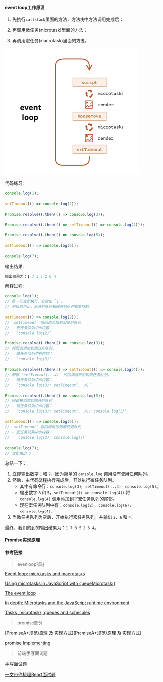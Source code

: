####  **event loop**工作原理

1. 先执行`callstack`里面的方法，方法栈中方法调用完成后；

2. 再调用微任务(microtask)里面的方法；

3. 再调用宏任务(macrotask)里面的方法。

![js_event_loop](./js_event_loop.jpg)


代码练习:

```javascript
console.log(1);

setTimeout(() => console.log(2));

Promise.resolve().then(() => console.log(3));

Promise.resolve().then(() => setTimeout(() => console.log(4)));

Promise.resolve().then(() => console.log(5));

setTimeout(() => console.log(6));

console.log(7);
```

输出结果:

```javascript
输出结果为：1 7 3 5 2 6 4
```

解释过程:

```js
console.log(1);
// 第一行立即执行，它输出 `1`。
// 到目前为止，宏任务队列和微任务队列都是空的。

setTimeout(() => console.log(2));
// `setTimeout` 将回调添加到宏任务队列。
// - 宏任务队列中的内容：
//   `console.log(2)`

Promise.resolve().then(() => console.log(3));
// 将回调添加到微任务队列。
// - 微任务队列中的内容：
//   `console.log(3)`

Promise.resolve().then(() => setTimeout(() => console.log(4)));
// 带有 `setTimeout(...4)` 的回调被附加到微任务队列。
// - 微任务队列中的内容：
//   `console.log(3); setTimeout(...4)`

Promise.resolve().then(() => console.log(5));
// 回调被添加到微任务队列
// - 微任务队列中的内容：
//   `console.log(3); setTimeout(...4); console.log(5)`

setTimeout(() => console.log(6));
// `setTimeout` 将回调添加到宏任务队列
// - 宏任务队列中的内容：
//   `console.log(2); console.log(6)`

console.log(7);
// 立即输出 7
```

总结一下：

1. 立即输出数字 `1` 和 `7`，因为简单的 `console.log` 调用没有使用任何队列。
2. 然后，主代码流程执行完成后，开始执行微任务队列。
   - 其中有命令行：`console.log(3); setTimeout(...4); console.log(5)`。
   - 输出数字 `3` 和 `5`，`setTimeout(() => console.log(4))` 将 `console.log(4)` 调用添加到了宏任务队列的尾部。
   - 现在宏任务队列中有：`console.log(2); console.log(6); console.log(4)`。
3. 当微任务队列为空后，开始执行宏任务队列。并输出 `2`、`6` 和 `4`。

最终，我们的到的输出结果为：`1 7 3 5 2 6 4`。



#### Promise实现原理







#### 参考链接

> evenloop部分

[Event loop: microtasks and macrotasks](https://javascript.info/event-loop)

[Using microtasks in JavaScript with queueMicrotask()](https://developer.mozilla.org/en-US/docs/Web/API/HTML_DOM_API/Microtask_guide)

[The event loop](https://developer.mozilla.org/en-US/docs/Web/JavaScript/Event_loop#stack)

[In depth: Microtasks and the JavaScript runtime environment](https://developer.mozilla.org/en-US/docs/Web/API/HTML_DOM_API/Microtask_guide/In_depth)

[Tasks, microtasks, queues and schedules](https://jakearchibald.com/2015/tasks-microtasks-queues-and-schedules/)

> promise部分

[PromiseA+规范/原理 及 实现方式](PromiseA+规范/原理 及 实现方式)

[promise Implementing](https://www.promisejs.org/implementing/)

> 前端手写面试题

[手写面试题](https://juejin.cn/post/7083674750500732936)

[一文带你梳理React面试题](https://juejin.cn/post/7182382408807743548)